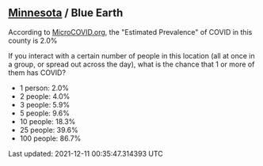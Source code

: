 
## [Minnesota](/united-states/minnesota) / Blue Earth

According to [MicroCOVID.org](http://microcovid.org),
the "Estimated Prevalence" of COVID in this county is 2.0%

If you interact with a certain number of people in this location
(all at once in a group, or spread out across the day), what is the chance that
1 or more of them has COVID?

- 1 person: 2.0%
- 2 people: 4.0%
- 3 people: 5.9%
- 5 people: 9.6%
- 10 people: 18.3%
- 25 people: 39.6%
- 100 people: 86.7%

Last updated: 2021-12-11 00:35:47.314393 UTC
